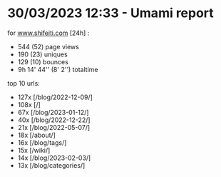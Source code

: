 # 30/03/2023 12:33 - Umami report
for www.shifeiti.com [24h] :

 - 544 (52) page views
 - 190 (23) uniques
 - 129 (10) bounces
 - 9h 14' 44'' (8' 2'') totaltime


top 10 urls:
 - 127x [/blog/2022-12-09/]
 - 108x [/]
 - 67x [/blog/2023-01-12/]
 - 40x [/blog/2022-12-22/]
 - 21x [/blog/2022-05-07/]
 - 18x [/about/]
 - 16x [/blog/tags/]
 - 15x [/wiki/]
 - 14x [/blog/2023-02-03/]
 - 13x [/blog/categories/]



